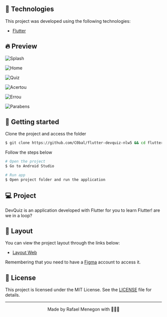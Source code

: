 ## 🧪 Technologies

This project was developed using the following technologies:

- [Flutter](https://flutter.dev/)

## 🔥 Preview

![Splash](https://github.com/C0bal/flutter-devquiz-nlw5/blob/main/.github/Splash.png)

![Home](https://github.com/C0bal/flutter-devquiz-nlw5/blob/main/.github/Home.png)

![Quiz](https://github.com/C0bal/flutter-devquiz-nlw5/blob/main/.github/Desafio.png)

![Acertou](https://github.com/C0bal/flutter-devquiz-nlw5/blob/main/.github/Certo.png)

![Errou](https://github.com/C0bal/flutter-devquiz-nlw5/blob/main/.github/Errado.png)

![Parabens](https://github.com/C0bal/flutter-devquiz-nlw5/blob/main/.github/Parabens.png)

## 🚀 Getting started

Clone the project and access the folder

```bash
$ git clone https://github.com/C0bal/flutter-devquiz-nlw5 && cd flutter-devquiz-nlw5
```

Follow the steps below

```bash
# Open the project
$ Go to Android Studio

# Run app
$ Open project folder and run the application
```

## 💻 Project

DevQuiz is an application developed with Flutter for you to learn Flutter! are we in a loop?

## 🔖 Layout

You can view the project layout through the links below:

- [Layout Web](https://www.figma.com/file/fMqKhwT9L5D3MVe4btRtG5/DevQuiz/duplicate)

Remembering that you need to have a [Figma](http://figma.com/) account to access it.

## 📝 License

This project is licensed under the MIT License. See the [LICENSE](LICENSE.md) file for details.

---

<p align="center">Made by Rafael Menegon with 🖤🐱‍👤</p>
